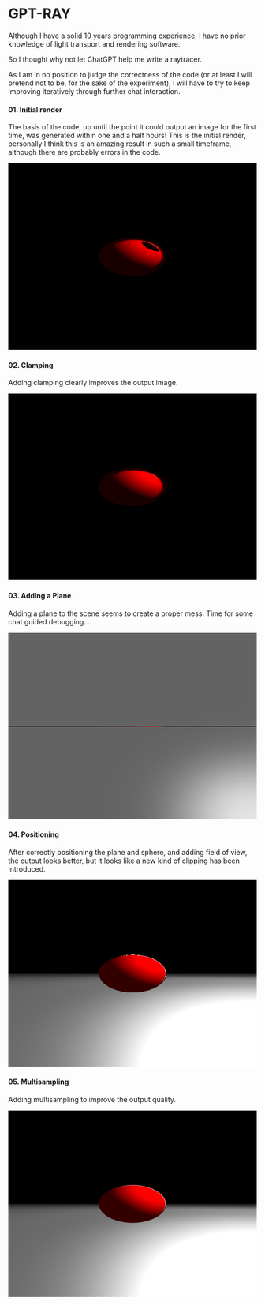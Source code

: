 # GPT-RAY

Although I have a solid 10 years programming experience, I have no prior knowledge of light transport and rendering software. 

So I thought why not let ChatGPT help me write a raytracer.

As I am in no position to judge the correctness of the code (or at least I will pretend not to be, for the sake of the experiment), I will have to try to keep improving iteratively through further chat interaction.

#### 01. Initial render

The basis of the code, up until the point it could output an image for the first time, was generated within one and a half hours!
This is the initial render, personally I think this is an amazing result in such a small timeframe, although there are probably errors in the code.

![Render 01](renders/01.png)

#### 02. Clamping

Adding clamping clearly improves the output image.

![Render 02](renders/02.png)

#### 03. Adding a Plane

Adding a plane to the scene seems to create a proper mess. Time for some chat guided debugging...

![Render 03](renders/03.png)

#### 04. Positioning

After correctly positioning the plane and sphere, and adding field of view, the output looks better, but it looks like a new kind of clipping has been introduced.

![Render 04](renders/04.png)

#### 05. Multisampling

Adding multisampling to improve the output quality.

![Render 05](renders/05.png)
